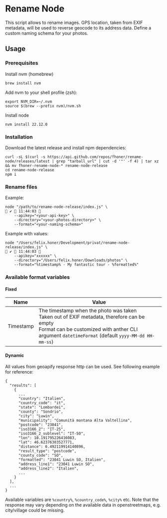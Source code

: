 # Rename Node

This script allows to rename images. GPS location, taken from EXIF metadata, will be used to reverse geocode to its
address data. Define a custom naming schema for your photos.

## Usage

### Prerequisites

Install nvm (homebrew)

```shell
brew install nvm
```

Add nvm to your shell profile (zsh):

```
export NVM_DIR=~/.nvm
source $(brew --prefix nvm)/nvm.sh
```

Install node

```shell
nvm install 22.12.0
```

### Installation

Download the latest release and install npm dependencies:

```shell
curl -sL $(curl -s https://api.github.com/repos/fhoner/rename-node/releases/latest | grep "tarball_url" | cut -d '"' -f 4) | tar xz && mv fhoner-rename-node-* rename-node-release
cd rename-node-release
npm i
```

### Rename files

Example:

```
node "/path/to/rename-node-release/index.js" \                                                                          ✔  11:44:03 
    --apikey="<your-api-key>" \
    --directory="<your-photos-directory>" \
    --format="<your-naming-schema>"
```

Example with values:

```
node "/Users/felix.honer/Development/privat/rename-node-release/index.js" \                                                                          ✔  11:44:03 
    --apikey="xxxxxx" \
    --directory="/Users/felix.honer/Downloads/photos" \
    --format="%timestamp% - My fantastic tour - %formatted%"
```

### Available format variables

#### Fixed

| Name      | Value                                                                                                                                                                                                |
|-----------|------------------------------------------------------------------------------------------------------------------------------------------------------------------------------------------------------|
| Timestamp | The timestamp when the photo was taken<br/>Taken out of EXIF metadata, therefore can be empty<br/>Format can be customized with anther CLI argument `datetimeFormat` (default `yyyy-MM-dd HH-mm-ss`) |

#### Dynamic

All values from geoapify response http can be used. See following example for reference:

```
{
  "results": [
    {
      ...
      "country": "Italien",
      "country_code": "it",
      "state": "Lombardei",
      "county": "Sondrio",
      "city": "Luwin",
      "municipality": "Comunità montana Alta Valtellina",
      "postcode": "23041",
      "iso3166_2": "IT-25",
      "iso3166_2_sublevel": "IT-SO",
      "lon": 10.191795226416083,
      "lat": 46.62376303527771,
      "distance": 6.492119914140896,
      "result_type": "postcode",
      "county_code": "SO",
      "formatted": "23041 Luwin SO, Italien",
      "address_line1": "23041 Luwin SO",
      "address_line2": "Italien",
      ...
    }
  ],
  ...
}
```

Available variables are `%country%`, `%country_code%`, `%city%` etc.
Note that the response may vary depending on the available data in openstreetmaps, e.g. city/village could be missing.
